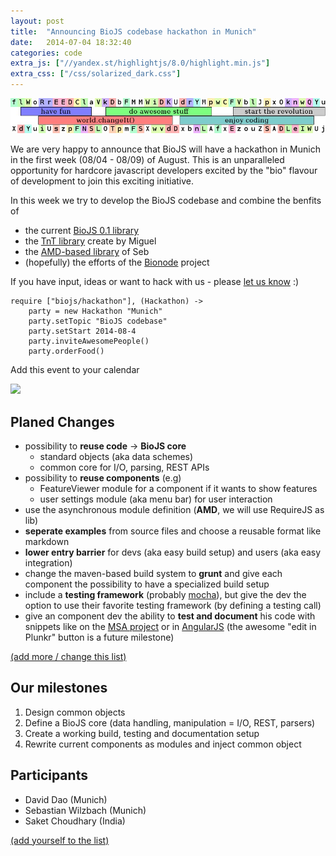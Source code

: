 ```yaml
---
layout: post
title:  "Announcing BioJS codebase hackathon in Munich"
date:   2014-07-04 18:32:40
categories: code
extra_js: ["//yandex.st/highlightjs/8.0/highlight.min.js"]
extra_css: ["/css/solarized_dark.css"]
---
```


<img src="/img/posts/2014-07-04_20-09-03_scrot.jpg" class="center-block" />

We are very happy to announce that BioJS will have a hackathon in Munich
in the first week (08/04 - 08/09) of August.
This is an unparalleled opportunity for hardcore javascript developers excited
by the "bio" flavour of development to join this exciting initiative.

In this week we try to develop the BioJS codebase and combine the benfits of 

* the current [BioJS 0.1 library][biojs-lib]
* the [TnT library][tnt] create by Miguel
* the [AMD-based library][biojs-amd] of Seb
* (hopefully) the efforts of the [Bionode][bionode] project

If you have input, ideas or want to hack with us - please [let us know][contact] :)

```
require ["biojs/hackathon"], (Hackathon) ->
	party = new Hackathon "Munich"
	party.setTopic "BioJS codebase"
	party.setStart 2014-08-4
	party.inviteAwesomePeople()
	party.orderFood()
```

[biojs-lib]: https://github.com/biojs/biojs
[tnt]: https://emepyc.github.io/tnt/
[biojs-amd]: https://github.com/greenify/biojs-msa-amd
[bionode]: https://github.com/bionode/bionode
[contact]:  https://groups.google.com/forum/#!forum/biojs-technical

Add this event to your calendar

<a target="_blank" href="https://www.google.com/calendar/event?action=TEMPLATE&tmeid=NXFoYmxrb29jaWFmNWh2czF2NTY1N2thcDggcnU5NXU3amVrdGFjMHRpaHBwNmMzdTR1MWdAZw&tmsrc=ru95u7jektac0tihpp6c3u4u1g%40group.calendar.google.com"><img border="0" src="https://www.google.com/calendar/images/ext/gc_button1_en.gif"></a>

Planed Changes
--------------

* possibility to __reuse code__ -> **BioJS core**
  - standard objects (aka data schemes)
  - common core for I/O, parsing, REST APIs
* possibility to **reuse components** (e.g)
   -  FeatureViewer module  for a component if it wants to show features
   -  user settings module (aka menu bar) for user interaction  
* use the asynchronous module definition (__AMD__, we will use RequireJS as lib)
* **seperate examples** from source files and choose a reusable format like markdown
* **lower entry barrier** for devs (aka easy build setup) and users (aka easy integration)
* change the maven-based build system to **grunt** and
   give each component the possibility to have a specialized build setup
* include a **testing framework** (probably [mocha][mocha]),
   but give the dev the option to use their favorite testing framework (by defining a testing call)
* give an component dev the ability to **test and document** his code with snippets
  like on the [MSA project][msa-project] or in [AngularJS][angularjs]
  (the awesome "edit in Plunkr" button is a future milestone)

[(add more / change this list)][add-more]

[mocha]: https://visionmedia.github.io/mocha/
[angularjs]: https://docs.angularjs.org/api/ng/directive/ngClick
[msa-project]: http://dev.biojs-msa.org
[add-more]: https://github.com/biojs/biojs.github.io/blob/master/_posts/2014-07-04-announcing-hackathon.md

Our milestones
-------------

1. Design common objects
2. Define a BioJS core (data handling, manipulation = I/O, REST, parsers)
3. Create a working build, testing and documentation setup
4. Rewrite current components as modules and inject common object

Participants
------------

* David Dao (Munich)
* Sebastian Wilzbach (Munich)
* Saket Choudhary (India)

[(add yourself to the list)][add-more]
  
  

<script>
hljs.initHighlightingOnLoad();
</script>

